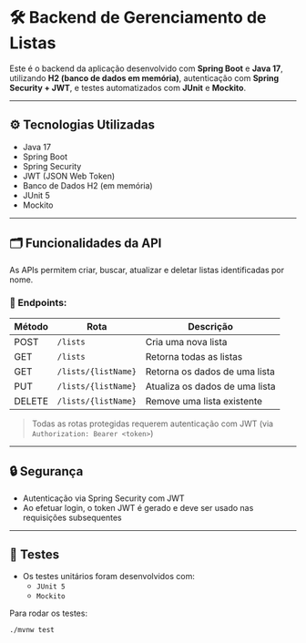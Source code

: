 # 🛠️ Backend de Gerenciamento de Listas

Este é o backend da aplicação desenvolvido com **Spring Boot** e **Java 17**, utilizando **H2 (banco de dados em memória)**, autenticação com **Spring Security + JWT**, e testes automatizados com **JUnit** e **Mockito**.

---

## ⚙️ Tecnologias Utilizadas

- Java 17
- Spring Boot
- Spring Security
- JWT (JSON Web Token)
- Banco de Dados H2 (em memória)
- JUnit 5
- Mockito

---

## 🗂️ Funcionalidades da API

As APIs permitem criar, buscar, atualizar e deletar listas identificadas por nome.

### 📌 Endpoints:

| Método | Rota                | Descrição                      |
| ------ | ------------------- | ------------------------------ |
| POST   | `/lists`            | Cria uma nova lista            |
| GET    | `/lists`            | Retorna todas as listas        |
| GET    | `/lists/{listName}` | Retorna os dados de uma lista  |
| PUT    | `/lists/{listName}` | Atualiza os dados de uma lista |
| DELETE | `/lists/{listName}` | Remove uma lista existente     |

> Todas as rotas protegidas requerem autenticação com JWT (via `Authorization: Bearer <token>`)

---

## 🔒 Segurança

- Autenticação via Spring Security com JWT
- Ao efetuar login, o token JWT é gerado e deve ser usado nas requisições subsequentes

---

## 🧪 Testes

- Os testes unitários foram desenvolvidos com:
  - `JUnit 5`
  - `Mockito`

Para rodar os testes:

```bash
./mvnw test
```
